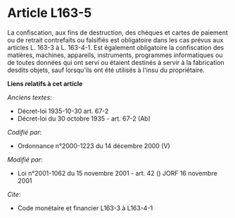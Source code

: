 # Article L163-5

La confiscation, aux fins de destruction, des chèques et cartes de paiement ou de retrait contrefaits ou falsifiés est
obligatoire dans les cas prévus aux articles L. 163-3 à L. 163-4-1. Est également obligatoire la confiscation des matières,
machines, appareils, instruments, programmes informatiques ou de toutes données qui ont servi ou étaient destinés à servir à
la fabrication desdits objets, sauf lorsqu'ils ont été utilisés à l'insu du propriétaire.

**Liens relatifs à cet article**

_Anciens textes_:

  - Décret-loi 1935-10-30 art. 67-2
  - Décret-loi du 30 octobre 1935 - art. 67-2 (Ab)

_Codifié par_:

  - Ordonnance n°2000-1223 du 14 décembre 2000 (V)

_Modifié par_:

  - Loi n°2001-1062 du 15 novembre 2001 - art. 42 () JORF 16 novembre 2001

_Cite_:

  - Code monétaire et financier L163-3 à L163-4-1
